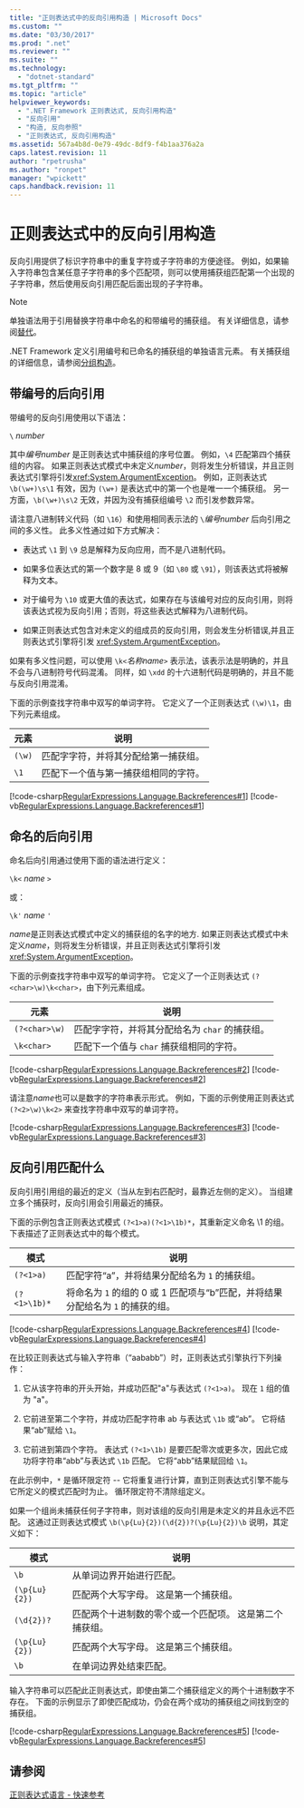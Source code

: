```yaml
---
title: "正则表达式中的反向引用构造 | Microsoft Docs"
ms.custom: ""
ms.date: "03/30/2017"
ms.prod: ".net"
ms.reviewer: ""
ms.suite: ""
ms.technology: 
  - "dotnet-standard"
ms.tgt_pltfrm: ""
ms.topic: "article"
helpviewer_keywords: 
  - ".NET Framework 正则表达式, 反向引用构造"
  - "反向引用"
  - "构造, 反向参照"
  - "正则表达式, 反向引用构造"
ms.assetid: 567a4b8d-0e79-49dc-8df9-f4b1aa376a2a
caps.latest.revision: 11
author: "rpetrusha"
ms.author: "ronpet"
manager: "wpickett"
caps.handback.revision: 11
---
```

# 正则表达式中的反向引用构造
反向引用提供了标识字符串中的重复字符或子字符串的方便途径。  例如，如果输入字符串包含某任意子字符串的多个匹配项，则可以使用捕获组匹配第一个出现的子字符串，然后使用反向引用匹配后面出现的子字符串。  
  
> [!NOTE]
>  单独语法用于引用替换字符串中命名的和带编号的捕获组。  有关详细信息，请参阅[替代](../../../docs/standard/base-types/substitutions-in-regular-expressions.md)。  
  
 .NET Framework 定义引用编号和已命名的捕获组的单独语言元素。  有关捕获组的详细信息，请参阅[分组构造](../../../docs/standard/base-types/grouping-constructs-in-regular-expressions.md)。  
  
## 带编号的后向引用  
 带编号的反向引用使用以下语法：  
  
 `\` *number*  
  
 其中*编号number* 是正则表达式中捕获组的序号位置。  例如，`\4` 匹配第四个捕获组的内容。  如果正则表达式模式中未定义*number*，则将发生分析错误，并且正则表达式引擎将引发<xref:System.ArgumentException>。  例如，正则表达式 `\b(\w+)\s\1` 有效，因为 `(\w+)` 是表达式中的第一个也是唯一一个捕获组。  另一方面，`\b(\w+)\s\2` 无效，并因为没有捕获组编号 `\2` 而引发参数异常。  
  
 请注意八进制转义代码（如 `\16`）和使用相同表示法的 `\`*编号number* 后向引用之间的多义性。  此多义性通过如下方式解决：  
  
-   表达式 `\1` 到 `\9` 总是解释为反向应用，而不是八进制代码。  
  
-   如果多位表达式的第一个数字是 8 或 9（如 `\80` 或 `\91`），则该表达式将被解释为文本。  
  
-   对于编号为 `\10` 或更大值的表达式，如果存在与该编号对应的反向引用，则将该表达式视为反向引用；否则，将这些表达式解释为八进制代码。  
  
-   如果正则表达式包含对未定义的组成员的反向引用，则会发生分析错误,并且正则表达式引擎将引发 <xref:System.ArgumentException>。  
  
 如果有多义性问题，可以使用 `\k<`*名称name*`>` 表示法，该表示法是明确的，并且不会与八进制符号代码混淆。  同样，如 `\xdd` 的十六进制代码是明确的，并且不能与反向引用混淆。  
  
 下面的示例查找字符串中双写的单词字符。  它定义了一个正则表达式 `(\w)\1`，由下列元素组成。  
  
|元素|说明|  
|--------|--------|  
|`(\w)`|匹配字字符，并将其分配给第一捕获组。|  
|`\1`|匹配下一个值与第一捕获组相同的字符。|  
  
 [!code-csharp[RegularExpressions.Language.Backreferences#1](../../../samples/snippets/csharp/VS_Snippets_CLR/regularexpressions.language.backreferences/cs/backreference1.cs#1)]
 [!code-vb[RegularExpressions.Language.Backreferences#1](../../../samples/snippets/visualbasic/VS_Snippets_CLR/regularexpressions.language.backreferences/vb/backreference1.vb#1)]  
  
## 命名的后向引用  
 命名后向引用通过使用下面的语法进行定义：  
  
 `\k<` *name* `>`  
  
 或：  
  
 `\k'` *name* `'`  
  
 *name*是正则表达式模式中定义的捕获组的名字的地方.  如果正则表达式模式中未定义*name*，则将发生分析错误，并且正则表达式引擎将引发<xref:System.ArgumentException>。  
  
 下面的示例查找字符串中双写的单词字符。  它定义了一个正则表达式 `(?<char>\w)\k<char>`，由下列元素组成。  
  
|元素|说明|  
|--------|--------|  
|`(?<char>\w)`|匹配字字符，并将其分配给名为 `char` 的捕获组。|  
|`\k<char>`|匹配下一个值与 `char` 捕获组相同的字符。|  
  
 [!code-csharp[RegularExpressions.Language.Backreferences#2](../../../samples/snippets/csharp/VS_Snippets_CLR/regularexpressions.language.backreferences/cs/backreference2.cs#2)]
 [!code-vb[RegularExpressions.Language.Backreferences#2](../../../samples/snippets/visualbasic/VS_Snippets_CLR/regularexpressions.language.backreferences/vb/backreference2.vb#2)]  
  
 请注意*name*也可以是数字的字符串表示形式。  例如，下面的示例使用正则表达式 `(?<2>\w)\k<2>` 来查找字符串中双写的单词字符。  
  
 [!code-csharp[RegularExpressions.Language.Backreferences#3](../../../samples/snippets/csharp/VS_Snippets_CLR/regularexpressions.language.backreferences/cs/backreference3.cs#3)]
 [!code-vb[RegularExpressions.Language.Backreferences#3](../../../samples/snippets/visualbasic/VS_Snippets_CLR/regularexpressions.language.backreferences/vb/backreference3.vb#3)]  
  
## 反向引用匹配什么  
 反向引用引用组的最近的定义（当从左到右匹配时，最靠近左侧的定义）。  当组建立多个捕获时，反向引用会引用最近的捕获。  
  
 下面的示例包含正则表达式模式 `(?<1>a)(?<1>\1b)*`，其重新定义命名 \\1 的组。  下表描述了正则表达式中的每个模式。  
  
|模式|说明|  
|--------|--------|  
|`(?<1>a)`|匹配字符“a”，并将结果分配给名为 `1` 的捕获组。|  
|`(?<1>\1b)*`|将命名为 `1` 的组的 0 或 1 匹配项与“b”匹配，并将结果分配给名为 `1` 的捕获的组。|  
  
 [!code-csharp[RegularExpressions.Language.Backreferences#4](../../../samples/snippets/csharp/VS_Snippets_CLR/regularexpressions.language.backreferences/cs/backreference4.cs#4)]
 [!code-vb[RegularExpressions.Language.Backreferences#4](../../../samples/snippets/visualbasic/VS_Snippets_CLR/regularexpressions.language.backreferences/vb/backreference4.vb#4)]  
  
 在比较正则表达式与输入字符串（“aababb”）时，正则表达式引擎执行下列操作：  
  
1.  它从该字符串的开头开始，并成功匹配"a"与表达式 `(?<1>a)`。  现在 `1` 组的值为 "a"。  
  
2.  它前进至第二个字符，并成功匹配字符串 ab 与表达式 `\1b` 或“ab”。  它将结果“ab”赋给 `\1`。  
  
3.  它前进到第四个字符。  表达式 `(?<1>\1b)` 是要匹配零次或更多次，因此它成功将字符串“abb”与表达式 `\1b` 匹配。  它将“abb”结果赋回给 `\1`。  
  
 在此示例中，`*` 是循环限定符 \-\- 它将重复进行计算，直到正则表达式引擎不能与它所定义的模式匹配时为止。  循环限定符不清除组定义。  
  
 如果一个组尚未捕获任何子字符串，则对该组的反向引用是未定义的并且永远不匹配。  这通过正则表达式模式 `\b(\p{Lu}{2})(\d{2})?(\p{Lu}{2})\b` 说明，其定义如下：  
  
|模式|说明|  
|--------|--------|  
|`\b`|从单词边界开始进行匹配。|  
|`(\p{Lu}{2})`|匹配两个大写字母。  这是第一个捕获组。|  
|`(\d{2})?`|匹配两个十进制数的零个或一个匹配项。  这是第二个捕获组。|  
|`(\p{Lu}{2})`|匹配两个大写字母。  这是第三个捕获组。|  
|`\b`|在单词边界处结束匹配。|  
  
 输入字符串可以匹配此正则表达式，即使由第二个捕获组定义的两个十进制数字不存在。  下面的示例显示了即使匹配成功，仍会在两个成功的捕获组之间找到空的捕获组。  
  
 [!code-csharp[RegularExpressions.Language.Backreferences#5](../../../samples/snippets/csharp/VS_Snippets_CLR/regularexpressions.language.backreferences/cs/backreference5.cs#5)]
 [!code-vb[RegularExpressions.Language.Backreferences#5](../../../samples/snippets/visualbasic/VS_Snippets_CLR/regularexpressions.language.backreferences/vb/backreference5.vb#5)]  
  
## 请参阅  
 [正则表达式语言 \- 快速参考](../../../docs/standard/base-types/regular-expression-language-quick-reference.md)
